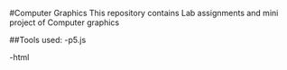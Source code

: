 #Computer Graphics 
This repository contains Lab assignments and mini project of Computer graphics

##Tools used:
-p5.js  

-html
